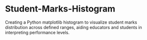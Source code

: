 # Student-Marks-Histogram
Creating a Python matplotlib histogram to visualize student marks distribution across defined ranges, aiding educators and students in interpreting performance levels.
